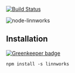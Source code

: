 [![Build Status](https://travis-ci.org/continuous-software/node-linnworks.svg?branch=master)](https://travis-ci.org/continuous-software/node-linnworks)

![node-linnworks](http://www.iwoca.co.uk/blog/wp-content/uploads/2012/11/linnworks_logo.png)

## Installation ##

[![Greenkeeper badge](https://badges.greenkeeper.io/continuous-software/node-linnworks.svg)](https://greenkeeper.io/)

    npm install -s linnworks
